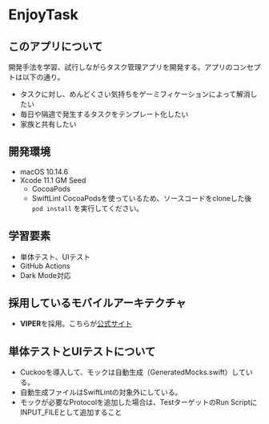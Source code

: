 # EnjoyTask
## このアプリについて
開発手法を学習、試行しながらタスク管理アプリを開発する。アプリのコンセプトは以下の通り。
- タスクに対し、めんどくさい気持ちをゲーミフィケーションによって解消したい
- 毎日や隔週で発生するタスクをテンプレート化したい
- 家族と共有したい

## 開発環境
- macOS 10.14.6
- Xcode 11.1 GM Seed
  - CocoaPods
  - SwiftLint
CocoaPodsを使っているため、ソースコードをcloneした後 `pod install` を実行してください。

## 学習要素
- 単体テスト、UIテスト
- GitHub Actions
- Dark Mode対応

## 採用しているモバイルアーキテクチャ
- **VIPER**を採用。こちらが[公式サイト](https://cheesecakelabs.com/blog/ios-project-architecture-using-viper/)

## 単体テストとUIテストについて
- Cuckooを導入して、モックは自動生成（GeneratedMocks.swift）している。
- 自動生成ファイルはSwiftLintの対象外にしている。
- モックが必要なProtocolを追加した場合は、TestターゲットのRun ScriptにINPUT_FILEとして追加すること
